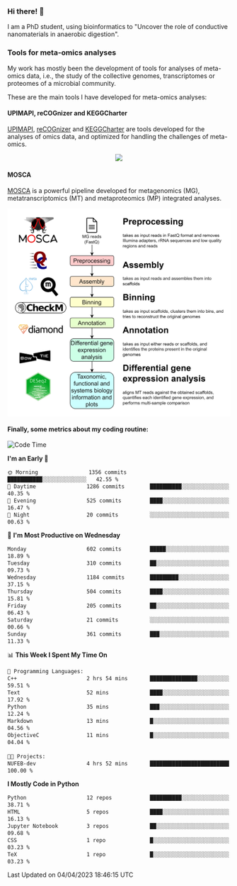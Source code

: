 ### Hi there! 👋

I am a PhD student, using bioinformatics to "Uncover the role of conductive nanomaterials in anaerobic digestion".

### Tools for meta-omics analyses

My work has mostly been the development of tools for analyses of meta-omics data, i.e., the study of the collective genomes, transcriptomes or proteomes of a microbial community.

These are the main tools I have developed for meta-omics analyses:

#### UPIMAPI, reCOGnizer and KEGGCharter

[UPIMAPI](https://github.com/iquasere/UPIMAPI), [reCOGnizer](https://github.com/iquasere/reCOGnizer) and [KEGGCharter](https://github.com/iquasere/KEGGCharter) are tools developed for the analyses of omics data, and optimized for handling the challenges of meta-omics.

<p align="center">
    <img src="assets/annotation_paper.png">
</p>

#### MOSCA

[MOSCA](https://github.com/iquasere/MOSCA) is a powerful pipeline developed for metagenomics (MG), metatranscriptomics (MT) and metaproteomics (MP) integrated analyses.

<p align="center">
    <img src="assets/mosca_workflow.png" align="center" width="700">
</p>


#### Finally, some metrics about my coding routine:

<!--START_SECTION:waka-->
![Code Time](http://img.shields.io/badge/Code%20Time-540%20hrs%204%20mins-blue)

**I'm an Early 🐤** 

```text
🌞 Morning                1356 commits        ███████████░░░░░░░░░░░░░░   42.55 % 
🌆 Daytime                1286 commits        ██████████░░░░░░░░░░░░░░░   40.35 % 
🌃 Evening                525 commits         ████░░░░░░░░░░░░░░░░░░░░░   16.47 % 
🌙 Night                  20 commits          ░░░░░░░░░░░░░░░░░░░░░░░░░   00.63 % 
```
📅 **I'm Most Productive on Wednesday** 

```text
Monday                   602 commits         █████░░░░░░░░░░░░░░░░░░░░   18.89 % 
Tuesday                  310 commits         ██░░░░░░░░░░░░░░░░░░░░░░░   09.73 % 
Wednesday                1184 commits        █████████░░░░░░░░░░░░░░░░   37.15 % 
Thursday                 504 commits         ████░░░░░░░░░░░░░░░░░░░░░   15.81 % 
Friday                   205 commits         ██░░░░░░░░░░░░░░░░░░░░░░░   06.43 % 
Saturday                 21 commits          ░░░░░░░░░░░░░░░░░░░░░░░░░   00.66 % 
Sunday                   361 commits         ███░░░░░░░░░░░░░░░░░░░░░░   11.33 % 
```


📊 **This Week I Spent My Time On** 

```text
💬 Programming Languages: 
C++                      2 hrs 54 mins       ███████████████░░░░░░░░░░   59.51 % 
Text                     52 mins             ████░░░░░░░░░░░░░░░░░░░░░   17.92 % 
Python                   35 mins             ███░░░░░░░░░░░░░░░░░░░░░░   12.24 % 
Markdown                 13 mins             █░░░░░░░░░░░░░░░░░░░░░░░░   04.56 % 
ObjectiveC               11 mins             █░░░░░░░░░░░░░░░░░░░░░░░░   04.04 % 

🐱‍💻 Projects: 
NUFEB-dev                4 hrs 52 mins       █████████████████████████   100.00 % 
```

**I Mostly Code in Python** 

```text
Python                   12 repos            ██████████░░░░░░░░░░░░░░░   38.71 % 
HTML                     5 repos             ████░░░░░░░░░░░░░░░░░░░░░   16.13 % 
Jupyter Notebook         3 repos             ██░░░░░░░░░░░░░░░░░░░░░░░   09.68 % 
CSS                      1 repo              █░░░░░░░░░░░░░░░░░░░░░░░░   03.23 % 
TeX                      1 repo              █░░░░░░░░░░░░░░░░░░░░░░░░   03.23 % 
```




 Last Updated on 04/04/2023 18:46:15 UTC
<!--END_SECTION:waka-->
